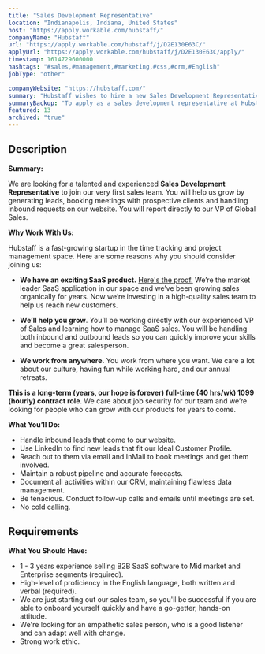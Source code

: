```yaml
---
title: "Sales Development Representative"
location: "Indianapolis, Indiana, United States"
host: "https://apply.workable.com/hubstaff/"
companyName: "Hubstaff"
url: "https://apply.workable.com/hubstaff/j/D2E130E63C/"
applyUrl: "https://apply.workable.com/hubstaff/j/D2E130E63C/apply/"
timestamp: 1614729600000
hashtags: "#sales,#management,#marketing,#css,#crm,#English"
jobType: "other"

companyWebsite: "https://hubstaff.com/"
summary: "Hubstaff wishes to hire a new Sales Development Representative. If you have 3 years experience selling B2B SaaS software to Mid market and Enterprise segments, consider applying."
summaryBackup: "To apply as a sales development representative at Hubstaff, you preferably need to have some knowledge of: #sales, #css, #management."
featured: 13
archived: "true"
---
```


## Description

**Summary:**

We are looking for a talented and experienced **Sales Development Representative** to join our very first sales team. You will help us grow by generating leads, booking meetings with prospective clients and handling inbound requests on our website. You will report directly to our VP of Global Sales.

**Why Work With Us:**

Hubstaff is a fast-growing startup in the time tracking and project management space. Here are some reasons why you should consider joining us:

*   **We have an exciting SaaS product.** [Here's the proof.](https://hubstaff.baremetrics.com/) We’re the market leader SaaS application in our space and we’ve been growing sales organically for years. Now we’re investing in a high-quality sales team to help us reach new customers.

*   **We’ll help you grow**. You’ll be working directly with our experienced VP of Sales and learning how to manage SaaS sales. You will be handling both inbound and outbound leads so you can quickly improve your skills and become a great salesperson.

*   **We work from anywhere.** You work from where you want. We care a lot about our culture, having fun while working hard, and our annual retreats.

**This is a long-term (years, our hope is forever) full-time (40 hrs/wk) 1099 (hourly) contract role**. We care about job security for our team and we’re looking for people who can grow with our products for years to come.

**What You’ll Do:**

*   Handle inbound leads that come to our website.
*   Use LinkedIn to find new leads that fit our Ideal Customer Profile.
*   Reach out to them via email and InMail to book meetings and get them involved.
*   Maintain a robust pipeline and accurate forecasts.
*   Document all activities within our CRM, maintaining flawless data management.
*   Be tenacious. Conduct follow-up calls and emails until meetings are set.
*   No cold calling.

## Requirements

**What You Should Have:**

*   1 - 3 years experience selling B2B SaaS software to Mid market and Enterprise segments (required).
*   High-level of proficiency in the English language, both written and verbal (required).
*   We are just starting out our sales team, so you'll be successful if you are able to onboard yourself quickly and have a go-getter, hands-on attitude.
*   We're looking for an empathetic sales person, who is a good listener and can adapt well with change.
*   Strong work ethic.
